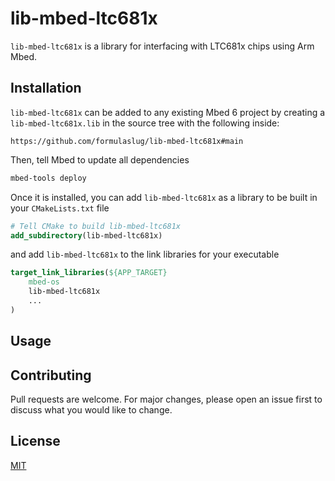 # lib-mbed-ltc681x

`lib-mbed-ltc681x` is a library for interfacing with LTC681x chips using Arm Mbed.

## Installation

`lib-mbed-ltc681x` can be added to any existing Mbed 6 project by creating a `lib-mbed-ltc681x.lib` in the source tree with the following inside:

```
https://github.com/formulaslug/lib-mbed-ltc681x#main
```

Then, tell Mbed to update all dependencies

```bash
mbed-tools deploy
```

Once it is installed, you can add `lib-mbed-ltc681x` as a library to be built in your `CMakeLists.txt` file

```cmake
# Tell CMake to build lib-mbed-ltc681x
add_subdirectory(lib-mbed-ltc681x)
```

and add `lib-mbed-ltc681x` to the link libraries for your executable

```cmake
target_link_libraries(${APP_TARGET}
    mbed-os
    lib-mbed-ltc681x
    ...
)
```

## Usage


## Contributing
Pull requests are welcome. For major changes, please open an issue first to discuss what you would like to change.

## License
[MIT](https://choosealicense.com/licenses/mit/)

